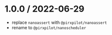 
1.0.0 / 2022-06-29
==================

 * replace `nanoassert` with `@pirxpilot/nanoassert`
 * rename to `@pirxpilot/nanoscheduler`
